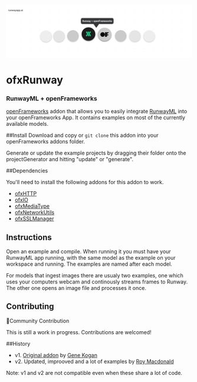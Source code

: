 <p align="center">
  <img src="./assets/cover_runway_openframeworks_github.jpg">
</p>

#  ofxRunway
### RunwayML + openFrameworks

[openFrameworks](http://openframeworks.cc/) addon that allows you to easily integrate  [RunwayML](https://runwayml.com/) into your openFrameworks App. 
It contains examples on most of the currently available models.

##Install
Download and copy or `git clone` this addon into your openFrameworks addons folder.

Generate or update the example projects by dragging their folder onto the projectGenerator and hitting "update" or "generate".

##Dependencies

You'll need to install the following addons for this addon to work.

* [ofxHTTP](https://github.com/bakercp/ofxHTTP)
* [ofxIO](https://github.com/bakercp/ofxIO)
* [ofxMediaType](https://github.com/bakercp/ofxMediaType)
* [ofxNetworkUtils](https://github.com/bakercp/ofxNetworkUtils)
* [ofxSSLManager](https://github.com/bakercp/ofxSSLManager)


## Instructions

Open an example and compile. When running it you must have your RunwayML app running, with the same model as the example on your workspace and running. The examples are named after each model.

For models that ingest images there are usualy two examples, one which uses your computers webcam and continously streams frames to Runway. The other one opens an image file and processes it once.


## Contributing

🎉Community Contribution


This is still a work in progress. Contributions are welcomed!

##History
* v1. [Original addon](https://github.com/genekogan/ofxRunway) by [Gene Kogan](https://github.com/genekogan/)
* v2. Updated, improoved and a lot of examples by [Roy Macdonald](https://github.com/roymacdonald/)

Note: v1 and v2 are not compatible even when these share a lot of code.

